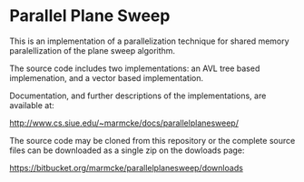 

Parallel Plane Sweep
=======================


This is an implementation of a parallelization technique for shared memory paralellization of the plane sweep algorithm.

The source code includes two implementations:  an AVL tree based implemenation, and a vector based implementation.

Documentation, and further descriptions of the implementations, are available at: 

http://www.cs.siue.edu/~marmcke/docs/parallelplanesweep/

The source code may be cloned from this repository or the complete source files can be downloaded as a single zip on the dowloads page:

https://bitbucket.org/marmcke/parallelplanesweep/downloads


